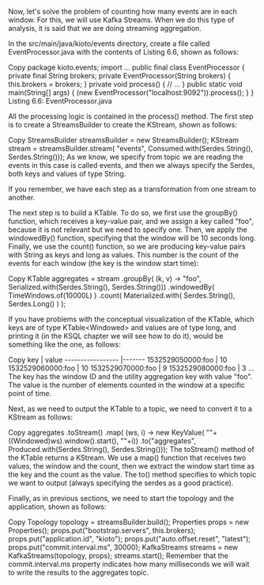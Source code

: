 Now, let's solve the problem of counting how many events are in each window. For this, we will use Kafka Streams. When we do this type of analysis, it is said that we are doing streaming aggregation.

In the src/main/java/kioto/events directory, create a file called EventProcessor.java with the contents of Listing 6.6, shown as follows:

Copy
package kioto.events;
import ...
public final class EventProcessor {
  private final String brokers;
  private EventProcessor(String brokers) {
    this.brokers = brokers;
  }
  private void process() {
    // ...
  }
  public static void main(String[] args) {
    (new EventProcessor("localhost:9092")).process();
  }
}
Listing 6.6: EventProcessor.java

All the processing logic is contained in the process() method. The first step is to create a StreamsBuilder to create the KStream, shown as follows:

Copy
StreamsBuilder streamsBuilder = new StreamsBuilder();
KStream stream = streamsBuilder.stream(
  "events", Consumed.with(Serdes.String(), Serdes.String()));
As we know, we specify from topic we are reading the events in this case is called events, and then we always specify the Serdes, both keys and values of type String.

If you remember, we have each step as a transformation from one stream to another.

The next step is to build a KTable. To do so, we first use the groupBy() function, which receives a key-value pair, and we assign a key called "foo", because it is not relevant but we need to specify one. Then, we apply the windowedBy() function, specifying that the window will be 10 seconds long. Finally, we use the count() function, so we are producing key-value pairs with String as keys and long as values. This number is the count of the events for each window (the key is the window start time):

Copy
KTable aggregates = stream
  .groupBy( (k, v) -> "foo", Serialized.with(Serdes.String(), Serdes.String()))
  .windowedBy( TimeWindows.of(10000L) )
  .count( Materialized.with( Serdes.String(), Serdes.Long() ) );
 

 

 

 

If you have problems with the conceptual visualization of the KTable, which keys are of type KTable<Windowed<String>> and values are of type long, and printing it (in the KSQL chapter we will see how to do it), would be something like the one, as follows:

Copy
key | value
 ----------------- |-------
 1532529050000:foo | 10
 1532529060000:foo | 10
 1532529070000:foo | 9
 1532529080000:foo | 3
 ...
The key has the window ID and the utility aggregation key with value "foo". The value is the number of elements counted in the window at a specific point of time.

Next, as we need to output the KTable to a topic, we need to convert it to a KStream as follows:

Copy
aggregates
  .toStream()
  .map( (ws, i) -> new KeyValue( ""+((Windowed)ws).window().start(), ""+i))
  .to("aggregates", Produced.with(Serdes.String(), Serdes.String()));
The toStream() method of the KTable returns a KStream. We use a map() function that receives two values, the window and the count, then we extract the window start time as the key and the count as the value. The to() method specifies to which topic we want to output (always specifying the serdes as a good practice).

Finally, as in previous sections, we need to start the topology and the application, shown as follows:

Copy
Topology topology = streamsBuilder.build();
Properties props = new Properties();
props.put("bootstrap.servers", this.brokers);
props.put("application.id", "kioto");
props.put("auto.offset.reset", "latest");
props.put("commit.interval.ms", 30000);
KafkaStreams streams = new KafkaStreams(topology, props);
streams.start();
Remember that the commit.interval.ms property indicates how many milliseconds we will wait to write the results to the aggregates topic.